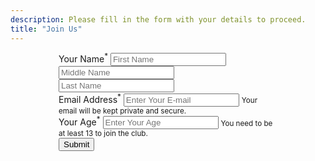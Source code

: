 ```yaml
---
description: Please fill in the form with your details to proceed. 
title: "Join Us"
---
```


<script type="text/javascript">
  var submitted = false;
</script>

<iframe name="hidden_iframe" id="hidden_iframe" style="display:none;" onload="if(submitted) {window.location='/thankyou';}"></iframe>

<form class="form-inline" action="https://docs.google.com/forms/d/e/1FAIpQLScaHOZzYIwUFPYasQ5rqvTs4Zz1Q24PRHvvZK-gb_V9_cWC0Q/formResponse" method="post" target="hidden_iframe" onsubmit="submitted=true;" style="max-width: 350px; margin: 0 auto;">
  <div class="row">
    <div class="col-md-4 form-group ">
      <label for="first-name">Your Name<sup>*</sup></label>
      <input type="text" class="form-control" id="first-name" placeholder="First Name" name="entry.1727883321" required>
    </div>
    <div class="col-md-4 form-group ">
      <label for="middle-name"></label>
      <input type="text" class="form-control" id="middle-name" placeholder="Middle Name" name="entry.85973030">
    </div>
    <div class="col-md-4 form-group ">
      <label for="last-name"></label>
      <input type="text" class="form-control" id="last-name" placeholder="Last Name" name="entry.1708852096" required>
    </div>
  </div>

  <div class="row my-4">
    <div class="col-md-12 form-group">
      <label for="email">Email Address<sup>*</sup></label>
      <input type="email" class="form-control" id="email" placeholder="Enter Your E-mail" aria-describedby="emailHelp" name="entry.2018171987" required>
      <small id="emailHelp" class="form-text text-muted">Your email will be kept private and secure.</small>
    </div>
  </div>
  <div class="row pb-3">
    <div class="col-md-12 form-group ">
      <label for="age">Your Age<sup>*</sup></label>
      <input type="number" class="form-control" id="age" placeholder="Enter Your Age" aria-describedby="ageHelp" name="entry.1453996773" required>
      <small id="ageHelp" class="form-text text-muted">You need to be at least 13 to join the club.</small>
      <div class= "mx-auto col-md-5 d-grid pt-4">
        <button type="submit" class="btn btn-primary">Submit</button>
      </div>
    </div>
  </div>
</form>
